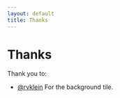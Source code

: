 ```yaml
---
layout: default
title: Thanks
---
```


# Thanks

Thank you to:

- [@rvklein](https://rvklein.neocities.org/) For the background tile.
